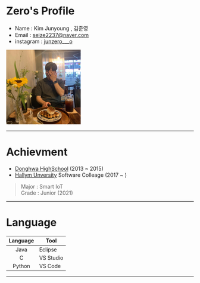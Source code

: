 # Zero's Profile
* Name : Kim Junyoung , 김준영 
* Email : seize2237@naver.com 
* instagram : [junzero___o][junzero___o]  
<img src=profile.jpg width=200 height=200>    

*****

# Achievment
* [Donghwa HighSchool][donghwa] (2013 ~ 2015)
* [Hallym Unversity][hallym] Software Colleage (2017 ~ )
> Major : Smart IoT  
> Grade : Junior (2021)

*****

# Language
|Language|Tool|
|:---:|---|
|Java|Eclipse|
|C|VS Studio|
|Python|VS Code|

*****


[junzero___o]: https://www.instagram.com/junzero___o/
[hallym]: https://www.hallym.ac.kr
[donghwa]: https://www.donghwa.hs.kr
